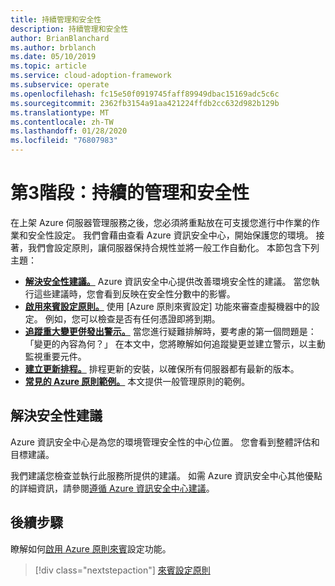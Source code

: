```yaml
---
title: 持續管理和安全性
description: 持續管理和安全性
author: BrianBlanchard
ms.author: brblanch
ms.date: 05/10/2019
ms.topic: article
ms.service: cloud-adoption-framework
ms.subservice: operate
ms.openlocfilehash: fc15e50f0919745faff89949dbac15169adc5c6c
ms.sourcegitcommit: 2362fb3154a91aa421224ffdb2cc632d982b129b
ms.translationtype: MT
ms.contentlocale: zh-TW
ms.lasthandoff: 01/28/2020
ms.locfileid: "76807983"
---
```

# <a name="phase-3-ongoing-management-and-security"></a>第3階段：持續的管理和安全性

在上架 Azure 伺服器管理服務之後，您必須將重點放在可支援您進行中作業的作業和安全性設定。 我們會藉由查看 Azure 資訊安全中心，開始保護您的環境。 接著，我們會設定原則，讓伺服器保持合規性並將一般工作自動化。 本節包含下列主題：

- **[解決安全性建議。](#address-security-recommendations)** Azure 資訊安全中心提供改善環境安全性的建議。 當您執行這些建議時，您會看到反映在安全性分數中的影響。
- **[啟用來賓設定原則。](./guest-configuration-policy.md)** 使用 [Azure 原則來賓設定] 功能來審查虛擬機器中的設定。 例如，您可以檢查是否有任何憑證即將到期。
- **[追蹤重大變更併發出警示。](./enable-tracking-alerting.md)** 當您進行疑難排解時，要考慮的第一個問題是：「變更的內容為何？」 在本文中，您將瞭解如何追蹤變更並建立警示，以主動監視重要元件。
- **[建立更新排程。](./update-schedules.md)** 排程更新的安裝，以確保所有伺服器都有最新的版本。
- **[常見的 Azure 原則範例。](./common-policies.md)** 本文提供一般管理原則的範例。

## <a name="address-security-recommendations"></a>解決安全性建議

Azure 資訊安全中心是為您的環境管理安全性的中心位置。 您會看到整體評估和目標建議。

我們建議您檢查並執行此服務所提供的建議。 如需 Azure 資訊安全中心其他優點的詳細資訊，請參閱[遵循 Azure 資訊安全中心建議](https://docs.microsoft.com/azure/migrate/migrate-best-practices-security-management#best-practice-follow-azure-security-center-recommendations)。

## <a name="next-steps"></a>後續步驟

瞭解如何[啟用 Azure 原則來賓](./guest-configuration-policy.md)設定功能。

> [!div class="nextstepaction"]
> [來賓設定原則](./guest-configuration-policy.md)
